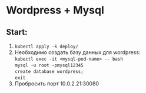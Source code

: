 # Wordpress + Mysql

## Start:
1. `kubectl apply -k deploy/`
2. Необходимо создать базу данных для wordpress:\
`kubectl exec -it <mysql-pod-name> -- bash`\
`mysql -u root -pmysql12345`\
`create database wordpress;`\
`exit`
3. Пробросить порт 10.0.2.21:30080